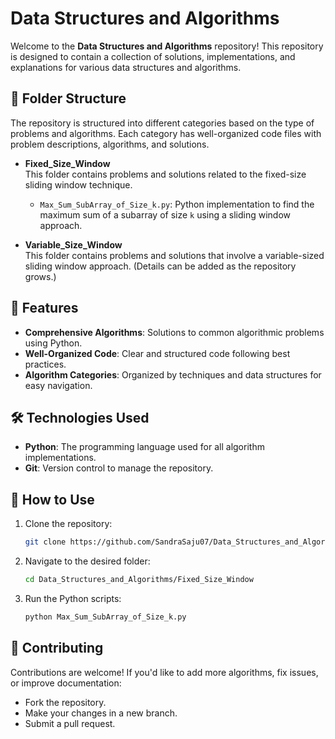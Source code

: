 # Data Structures and Algorithms

Welcome to the **Data Structures and Algorithms** repository! This repository is designed to contain a collection of solutions, implementations, and explanations for various data structures and algorithms.

## 📁 Folder Structure

The repository is structured into different categories based on the type of problems and algorithms. Each category has well-organized code files with problem descriptions, algorithms, and solutions.

- **Fixed_Size_Window**  
  This folder contains problems and solutions related to the fixed-size sliding window technique.
  - `Max_Sum_SubArray_of_Size_k.py`: Python implementation to find the maximum sum of a subarray of size `k` using a sliding window approach.

- **Variable_Size_Window**  
  This folder contains problems and solutions that involve a variable-sized sliding window approach. (Details can be added as the repository grows.)

## 🚀 Features

- **Comprehensive Algorithms**: Solutions to common algorithmic problems using Python.
- **Well-Organized Code**: Clear and structured code following best practices.
- **Algorithm Categories**: Organized by techniques and data structures for easy navigation.
  
## 🛠️ Technologies Used

- **Python**: The programming language used for all algorithm implementations.
- **Git**: Version control to manage the repository.
  
## 📝 How to Use

1. Clone the repository:
   ```bash
   git clone https://github.com/SandraSaju07/Data_Structures_and_Algorithms.git
2. Navigate to the desired folder:
   ```bash
   cd Data_Structures_and_Algorithms/Fixed_Size_Window
4. Run the Python scripts:
    ```bash
    python Max_Sum_SubArray_of_Size_k.py

## 📖 Contributing
Contributions are welcome! If you'd like to add more algorithms, fix issues, or improve documentation:

* Fork the repository.
* Make your changes in a new branch.
* Submit a pull request.
